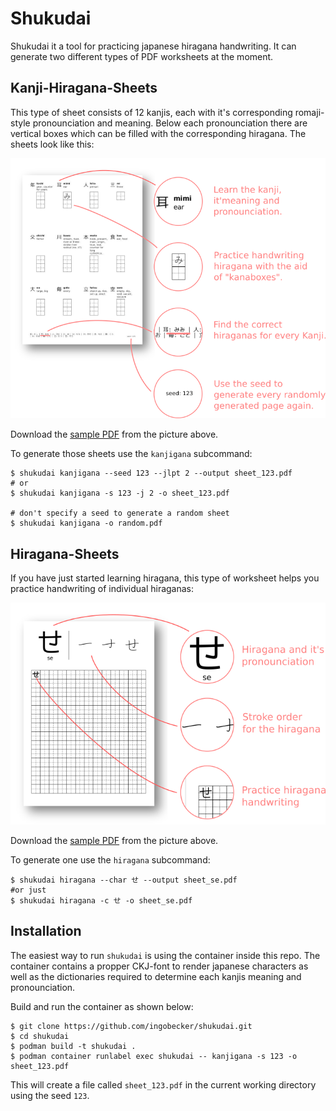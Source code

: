# Shukudai

Shukudai it a tool for practicing japanese hiragana handwriting. It can generate two different types of PDF worksheets at the moment.

## Kanji-Hiragana-Sheets

This type of sheet consists of 12 kanjis, each with it's corresponding romaji-style pronounciation and meaning. Below each pronounciation there are vertical boxes which can be filled with the corresponding hiragana. The sheets look like this:

![Kanji-Hiragana-Sheet PDF](misc/kanji_hira_sheet_poster.png?raw=true)

Download the [sample PDF](misc/sheet_123.pdf?raw=true) from the picture above.

To generate those sheets use the `kanjigana` subcommand:

```
$ shukudai kanjigana --seed 123 --jlpt 2 --output sheet_123.pdf
# or
$ shukudai kanjigana -s 123 -j 2 -o sheet_123.pdf

# don't specify a seed to generate a random sheet
$ shukudai kanjigana -o random.pdf
```

## Hiragana-Sheets

If you have just started learning hiragana, this type of worksheet helps you practice handwriting of individual hiraganas:

![Hiragana-Sheet PDF](misc/hiragana_sheet_poster.png?raw=true)

Download the [sample PDF](misc/sheet_se.pdf?raw=true) from the picture above.

To generate one use the `hiragana` subcommand:

```
$ shukudai hiragana --char せ --output sheet_se.pdf
#or just
$ shukudai hiragana -c せ -o sheet_se.pdf
```


## Installation

The easiest way to run `shukudai` is using the container inside this repo. The container contains a propper CKJ-font to render japanese characters as well as the dictionaries required to determine each kanjis meaning and pronounciation.

Build and run the container as shown below:

```
$ git clone https://github.com/ingobecker/shukudai.git
$ cd shukudai
$ podman build -t shukudai .
$ podman container runlabel exec shukudai -- kanjigana -s 123 -o sheet_123.pdf
```

This will create a file called `sheet_123.pdf` in the current working directory using the seed `123`.
